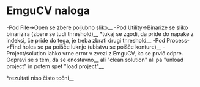 # EmguCV naloga

-Pod File->Open se zbere poljubno sliko__
-Pod Utility->Binarize se sliko binarizira (zbere se tudi threshold)__
	*tukaj se zgodi, da pride do napake z indeksi, če pride do tega, je treba zbrati drugi threshold__
-Pod Process->Find holes se pa poišče luknje (ubistvu se poišče konture)__
-Project/solution lahko vrne error v zvezi z EmguCV, ko se prvič odpre. Odpravi se s tem, da se enostavno__
 ali "clean solution" ali pa "unload project" in potem spet "load project"__

*rezultati niso čisto točni__